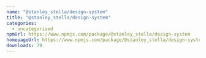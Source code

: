 ```yaml
---
name: "@stanley_stella/design-system"
title: "@stanley_stella/design-system"
categories:
  - uncategorized
npmUrl: https://www.npmjs.com/package/@stanley_stella/design-system
homepageUrl: https://www.npmjs.com/package/@stanley_stella/design-system
downloads: 79
---
```

